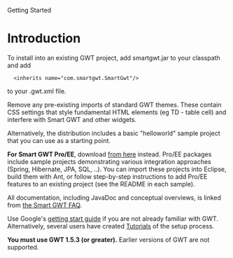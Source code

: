 Getting Started

# Introduction #

To install into an existing GWT project, add smartgwt.jar to your classpath and add
```
  <inherits name="com.smartgwt.SmartGwt"/>
```
to your .gwt.xml file.

Remove any pre-existing imports of standard GWT themes.  These contain CSS settings that style fundamental HTML elements (eg TD - table cell) and interfere with Smart GWT and other widgets.

Alternatively, the distribution includes a basic "helloworld" sample project that you can use as a starting point.

**For Smart GWT Pro/EE**, download [from here](http://forums.smartclient.com/showthread.php?t=4839) instead.  Pro/EE packages include sample projects demonstrating various integration approaches (Spring, Hibernate, JPA, SQL, ..).  You can import these projects into Eclipse, build them with Ant, or follow step-by-step instructions to add Pro/EE features to an existing project (see the README in each sample).

All documentation, including JavaDoc and conceptual overviews, is linked from [the Smart GWT FAQ](http://forums.smartclient.com/showthread.php?t=8159).

Use Google's [getting start guide](http://code.google.com/webtoolkit/gettingstarted.html) if you are not already familiar with GWT.  Alternatively, several users have created [Tutorials](Tutorials.md) of the setup process.

**You must use GWT 1.5.3 (or greater).** Earlier versions of GWT are not supported.